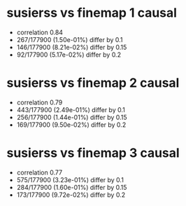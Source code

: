 # susierss vs finemap  1 causal

- correlation 0.84
- 267/177900 (1.50e-01%) differ by 0.1
- 146/177900 (8.21e-02%) differ by 0.15
- 92/177900 (5.17e-02%) differ by 0.2


# susierss vs finemap  2 causal

- correlation 0.79
- 443/177900 (2.49e-01%) differ by 0.1
- 256/177900 (1.44e-01%) differ by 0.15
- 169/177900 (9.50e-02%) differ by 0.2


# susierss vs finemap  3 causal

- correlation 0.77
- 575/177900 (3.23e-01%) differ by 0.1
- 284/177900 (1.60e-01%) differ by 0.15
- 173/177900 (9.72e-02%) differ by 0.2


